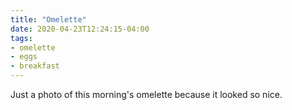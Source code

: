 ```yaml
---
title: "Omelette"
date: 2020-04-23T12:24:15-04:00
tags:
- omelette
- eggs
- breakfast
---
```


Just a photo of this morning's omelette because it looked so nice.


